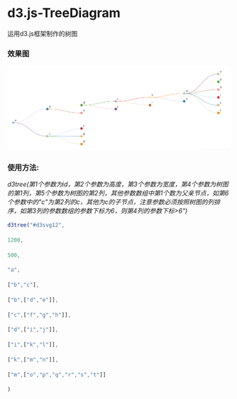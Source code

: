 # d3.js-TreeDiagram
运用d3.js框架制作的树图

### 效果图

![Image text](https://github.com/github1434053206/d3.js-TreeDiagram/blob/master/img/pic.PNG)

### 使用方法:

*d3tree(第1个参数为id，第2个参数为高度，第3个参数为宽度，第4个参数为树图的第1列，第5个参数为树图的第2列，其他参数数组中第1个数为父亲节点，如第6个参数中的"c"为第2列的c，其他为c的子节点，注意参数必须按照树图的列排序，如第3列的参数数组的参数下标为6，则第4列的参数下标>6")*

```javascript
d3tree("#d3svg12",

1200,

500,

"a",

["b","c"],

["b",["d","e"]],

["c",["f","g","h"]],

["d",["i","j"]],

["i",["k","l"]],

["k",["m","n"]],

["m",["o","p","q","r","s","t"]]

)
```

